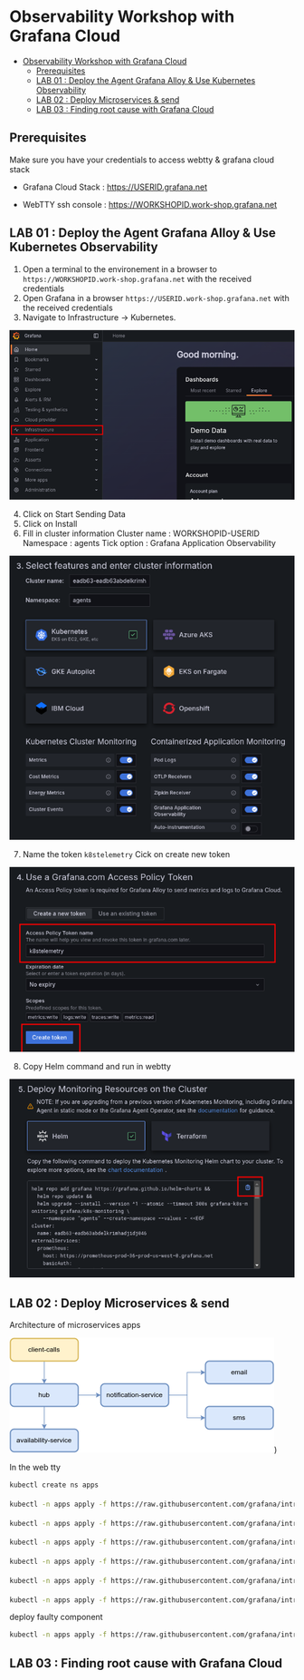 # Observability Workshop with Grafana Cloud

- [Observability Workshop with Grafana Cloud](#observability-workshop-with-grafana-cloud)
  - [Prerequisites](#prerequisites)
  - [LAB 01 : Deploy the Agent Grafana Alloy \& Use Kubernetes Observability](#lab-01--deploy-the-agent-grafana-alloy--use-kubernetes-observability)
  - [LAB 02 : Deploy Microservices \& send](#lab-02--deploy-microservices--send)
  - [LAB 03 : Finding root cause with Grafana Cloud](#lab-03--finding-root-cause-with-grafana-cloud)


## Prerequisites

Make sure you have your credentials to access webtty & grafana cloud stack

- Grafana Cloud Stack : https://USERID.grafana.net

- WebTTY ssh console : https://WORKSHOPID.work-shop.grafana.net


## LAB 01 : Deploy the Agent Grafana Alloy & Use Kubernetes Observability

1. Open a terminal to the environement in a browser to ```https://WORKSHOPID.work-shop.grafana.net``` with the received credentials
2. Open Grafana in a browser ```https://USERID.work-shop.grafana.net``` with the received credentials
3. Navigate to Infrastructure -> Kubernetes.

![alt text](/graphics/01.png)

4. Click on Start Sending Data
5. Click on Install
6. Fill in cluster information
Cluster name : WORKSHOPID-USERID
Namespace : agents
Tick option : Grafana Application Observability

![alt text](/graphics/02.png)

7. Name the token ```k8stelemetry``` Cick on create new token

![alt text](/graphics/03.png)

8. Copy Helm command and run in webtty

![alt text](/graphics/04.png)

## LAB 02 : Deploy Microservices & send

Architecture of microservices apps

![arch](graphics/architecture.png))

In the web tty

```sh
kubectl create ns apps

kubectl -n apps apply -f https://raw.githubusercontent.com/grafana/intro-observability-workshop/refs/heads/master/microservices/room-availability/deploy-success.yaml

kubectl -n apps apply -f https://raw.githubusercontent.com/grafana/intro-observability-workshop/refs/heads/master/microservices/email-channel/deploy.yaml

kubectl -n apps apply -f https://raw.githubusercontent.com/grafana/intro-observability-workshop/refs/heads/master/microservices/sms-channel/deploy.yaml

kubectl -n apps apply -f https://raw.githubusercontent.com/grafana/intro-observability-workshop/refs/heads/master/microservices/booking-notification/deploy.yaml

kubectl -n apps apply -f https://raw.githubusercontent.com/grafana/intro-observability-workshop/refs/heads/master/microservices/booking-hub/deploy.yaml

kubectl -n apps apply -f https://raw.githubusercontent.com/grafana/intro-observability-workshop/refs/heads/master/k6/k6.yaml

```

deploy faulty component 
```sh 
kubectl -n apps apply -f https://raw.githubusercontent.com/grafana/intro-observability-workshop/refs/heads/master/microservices/room-availability/deploy-faulty.yaml

```

## LAB 03 : Finding root cause with Grafana Cloud